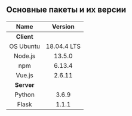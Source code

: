 ##  Основные пакеты и их версии

| Name | Version |
| :------: | :------: |
|  **Client**  |
| OS Ubuntu | 18.04.4 LTS |
| Node.js | 13.5.0 |
| npm | 6.13.4 |
| Vue.js | 2.6.11 |
|  **Server**  |
| Python | 3.6.9 |
| Flask | 1.1.1 |